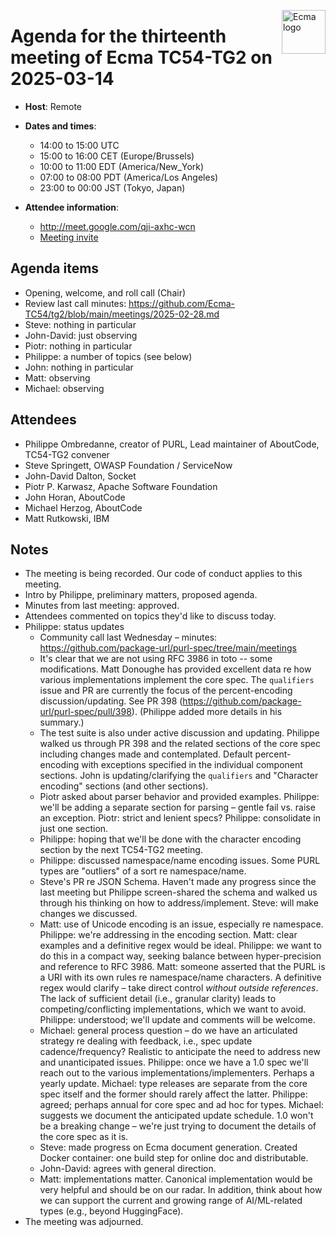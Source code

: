 <img src="https://tc54.org/images/ecma.svg" align="right" height="70" alt="Ecma logo" /> <!-- markdownlint-disable-line MD041 -->

# Agenda for the thirteenth meeting of Ecma TC54-TG2 on 2025-03-14

- **Host**: Remote
- **Dates and times**:
    - 14:00 to 15:00 UTC
    - 15:00 to 16:00 CET (Europe/Brussels)
    - 10:00 to 11:00 EDT (America/New_York)
    - 07:00 to 08:00 PDT (America/Los Angeles)
    - 23:00 to 00:00 JST (Tokyo, Japan)

- **Attendee information**:
  - http://meet.google.com/qji-axhc-wcn
  - [Meeting invite](https://calendar.google.com/calendar/event?action=TEMPLATE&tmeid=MWd2bzcydWloM2h1dWZsYnBwN3Rxc2sxYXZfMjAyNTAyMTRUMTUwMDAwWiBjXzg4NGRlY2RlNWExNTI5MDJiYjUxYTYyZjg5NTUwZDBmMzc0ODQ4NDUzNGYwOGM2Mzc5MmYyZTY1NGYyYTdlYmNAZw&tmsrc=c_884decde5a152902bb51a62f89550d0f3748484534f08c63792f2e654f2a7ebc%40group.calendar.google.com&scp=ALL)

## Agenda items
- Opening, welcome, and roll call (Chair)
- Review last call minutes: https://github.com/Ecma-TC54/tg2/blob/main/meetings/2025-02-28.md
- Steve: nothing in particular
- John-David: just observing
- Piotr: nothing in particular
- Philippe: a number of topics (see below)
- John: nothing in particular
- Matt: observing
- Michael: observing


## Attendees
- Philippe Ombredanne, creator of PURL, Lead maintainer of AboutCode, TC54-TG2 convener
- Steve Springett, OWASP Foundation / ServiceNow
- John-David Dalton, Socket
- Piotr P. Karwasz, Apache Software Foundation
- John Horan, AboutCode
- Michael Herzog, AboutCode
- Matt Rutkowski, IBM


## Notes
- The meeting is being recorded.  Our code of conduct applies to this meeting.
- Intro by Philippe, preliminary matters, proposed agenda.
- Minutes from last meeting: approved.
- Attendees commented on topics they'd like to discuss today.
- Philippe: status updates
    - Community call last Wednesday – minutes: https://github.com/package-url/purl-spec/tree/main/meetings
    - It's clear that we are not using RFC 3986 in toto -- some modifications.  Matt Donoughe has provided excellent data re how various implementations implement the core spec.  The `qualifiers` issue and PR are currently the focus of the percent-encoding discussion/updating.  See PR 398 (https://github.com/package-url/purl-spec/pull/398).  (Philippe added more details in his summary.)
    - The test suite is also under active discussion and updating.  Philippe walked us through PR 398 and the related sections of the core spec including changes made and contemplated.  Default percent-encoding with exceptions specified in the individual component sections.  John is updating/clarifying the `qualifiers` and "Character encoding" sections (and other sections).
    - Piotr asked about parser behavior and provided examples.  Philippe: we'll be adding a separate section for parsing – gentle fail vs. raise an exception.  Piotr: strict and lenient specs?  Philippe: consolidate in just one section.
    - Philippe: hoping that we'll be done with the character encoding section by the next TC54-TG2 meeting.
    - Philippe: discussed namespace/name encoding issues.  Some PURL types are "outliers" of a sort re namespace/name.
    - Steve's PR re JSON Schema.  Haven't made any progress since the last meeting but Philippe screen-shared the schema and walked us through his thinking on how to address/implement.  Steve: will make changes we discussed.
    - Matt: use of Unicode encoding is an issue, especially re namespace.  Philippe: we're addressing in the encoding section.  Matt: clear examples and a definitive regex would be ideal.  Philippe: we want to do this in a compact way, seeking balance between hyper-precision and reference to RFC 3986.  Matt: someone asserted that the PURL is a URI with its own rules re namespace/name characters.  A definitive regex would clarify – take direct control *without outside references*.  The lack of sufficient detail (i.e., granular clarity) leads to competing/conflicting implementations, which we want to avoid.  Philippe: understood; we'll update and comments will be welcome.
    - Michael: general process question – do we have an articulated strategy re dealing with feedback, i.e., spec update cadence/frequency?  Realistic to anticipate the need to address new and unanticipated issues.  Philippe: once we have a 1.0 spec we'll reach out to the various implementations/implementers.  Perhaps a yearly update.  Michael: type releases are separate from the core spec itself and the former should rarely affect the latter.  Philippe: agreed; perhaps annual for core spec and ad hoc for types.  Michael: suggests we document the anticipated update schedule.  1.0 won't be a breaking change – we're just trying to document the details of the core spec as it is.
    - Steve: made progress on Ecma document generation.  Created Docker container: one build step for online doc and distributable.
    - John-David: agrees with general direction.
    - Matt: implementations matter.  Canonical implementation would be very helpful and should be on our radar.  In addition, think about how we can support the current and growing range of AI/ML-related types (e.g., beyond HuggingFace).
- The meeting was adjourned.
